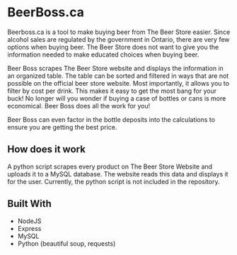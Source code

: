 # BeerBoss.ca

Beerboss.ca is a tool to make buying beer from The Beer Store easier. Since
alcohol sales are regulated by the government in Ontario, there are very few
options when buying beer. The Beer Store does not want to give you the
information needed to make educated choices when buying beer.

Beer Boss scrapes The Beer Store website and displays the information in an
organized table. The table can be sorted and filtered in ways that are not
possible on the official beer store website. Most importantly, it allows
you to filter by cost per drink. This makes it easy to get the most bang for
your buck! No longer will you wonder if buying a case of bottles or cans is more
economical. Beer Boss does all the work for you!

Beer Boss can even factor in the bottle deposits into the calculations to ensure
you are getting the best price.

## How does it work

A python script scrapes every product on The Beer Store Website and uploads it
to a MySQL database. The website reads this data and displays it for the user.
Currently, the python script is not included in the repository.

## Built With

* NodeJS
* Express
* MySQL
* Python (beautiful soup, requests)

